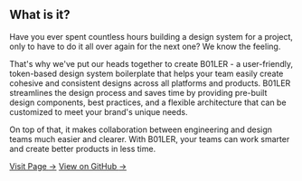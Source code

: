 ## What is it?

Have you ever spent countless hours building a design system for a project, only to have to do it all over again for the next one? We know the feeling.

That's why we've put our heads together to create B01LER - a user-friendly, token-based design system boilerplate that helps your team easily create cohesive and consistent designs across all platforms and products. B01LER streamlines the design process and saves time by providing pre-built design components, best practices, and a flexible architecture that can be customized to meet your brand's unique needs.

On top of that, it makes collaboration between engineering and design teams much easier and clearer. With B01LER, your teams can work smarter and create better products in less time.

<div class="button-group">
  <a class="cta-button" href="https://boilerds.com/">Visit Page <span aria-hidden="true">→</span></a>
  <a class="cta-button" href="https://github.com/deven-org/boiler" target="_blank">View on GitHub <span aria-hidden="true">→</span></a>
  </div>